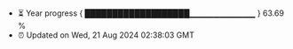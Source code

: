 - ⏳ Year progress { ███████████████████▁▁▁▁▁▁▁▁▁▁▁ } 63.69 %
- ⏰ Updated on Wed, 21 Aug 2024 02:38:03 GMT

